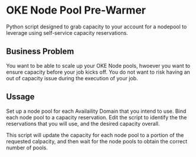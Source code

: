 # OKE Node Pool Pre-Warmer

Python script designed to grab capacity to your account for a nodepool to leverage using self-service capacity reservations.

## Business Problem
You want to be able to scale up your OKE Node pools, hwoever you want to ensure capacity before your job kicks off. You do not want to risk having an out of capacity issue during the execution of your job.

## Ussage
Set up a node pool for each Availaility Domain that you intend to use.
Bind each node pool to a capacity reservation.
Edit the script to identify the the reservations that you will use, and the desired capacity overall.

This script will update the capacity for each node pool to a portion of the requested calpacity, and then wait for the node pools to obtain the correct number of pools. 